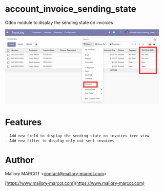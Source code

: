 # account_invoice_sending_state
Odoo module to display the sending state on invoices

![Module overview](https://github.com/mmarcot/account_invoice_sending_state/blob/13.0/static/src/img/overview.png?raw=true)

# Features
    - Add new field to display the sending state on invoices tree view
    - Add new filter to display only not sent invoices

# Author

Mallory MARCOT <[contact@mallory-marcot.com](mailto:contact@mallory-marcot.com)>

[https://www.mallory-marcot.com](https://www.mallory-marcot.com)
